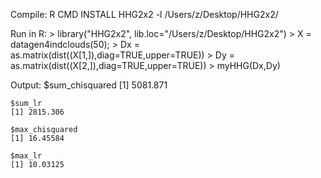 Compile:
    R CMD INSTALL HHG2x2 -l /Users/z/Desktop/HHG2x2/

Run in R:
    > library("HHG2x2", lib.loc="/Users/z/Desktop/HHG2x2")
    > X = datagen4indclouds(50); 
    > Dx = as.matrix(dist((X[1,]),diag=TRUE,upper=TRUE))
    > Dy = as.matrix(dist((X[2,]),diag=TRUE,upper=TRUE))
    > myHHG(Dx,Dy)

Output:
    $sum_chisquared
    [1] 5081.871
    
    $sum_lr
    [1] 2815.306
    
    $max_chisquared
    [1] 16.45584
    
    $max_lr
    [1] 10.03125
